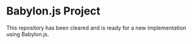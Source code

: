 # Babylon.js Project

This repository has been cleared and is ready for a new implementation using Babylon.js.
